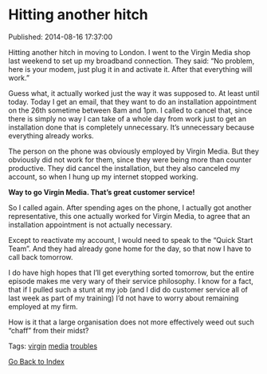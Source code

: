 
# Hitting another hitch 

Published: 2014-08-16 17:37:00

<p>Hitting another hitch in moving to London. I went to the Virgin Media shop last weekend to set up my broadband connection. They said: &ldquo;No problem, here is your modem, just plug it in and activate it. After that everything will work.&rdquo;</p>

<p>Guess what, it actually worked just the way it was supposed to. At least until today. Today I get an email, that they want to do an installation appointment on the 26th sometime between 8am and 1pm. I called to cancel that, since there is simply no way I can take of a whole day from work just to get an installation done that is completely unnecessary. It&rsquo;s unnecessary because everything already works.</p>

<p>The person on the phone was obviously employed by Virgin Media. But they obviously did not work for them, since they were being more than counter productive. They did cancel the installation, but they also canceled my account, so when I hung up my internet stopped working.</p>

<p><strong>Way to go Virgin Media. That&rsquo;s great customer service!</strong></p>

<p>So I called again. After spending ages on the phone, I actually got another representative, this one actually worked for Virgin Media, to agree that an installation appointment is not actually necessary.</p>

<p>Except to reactivate my account, I would need to speak to the &ldquo;Quick Start Team&rdquo;. And they had already gone home for the day, so that now I have to call back tomorrow.</p>

<p>I do have high hopes that I&rsquo;ll get everything sorted tomorrow, but the entire episode makes me very wary of their service philosophy. I know for a fact, that if I pulled such a stunt at my job (and I did do customer service all of last week as part of my training) I&rsquo;d not have to worry about remaining employed at my firm.</p>

<p>How is it that a large organisation does not more effectively weed out such &ldquo;chaff&rdquo; from their midst?</p>

Tags: [virgin](tag-virgin.md) [media](tag-media.md) [troubles](tag-troubles.md)

[Go Back to Index](index.md)
